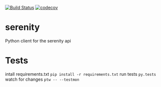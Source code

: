 [![Build Status](https://travis-ci.org/weassur/serenity.svg?branch=master)](https://travis-ci.org/weassur/serenity)
[![codecov](https://codecov.io/gh/weassur/serenity/branch/master/graph/badge.svg)](https://codecov.io/gh/weassur/serenity)

# serenity

Python client for the serenity api

# Tests

intall requirements.txt
`pip install -r requirements.txt`
run tests
`py.tests`
watch for changes
`ptw -- --testmon`
